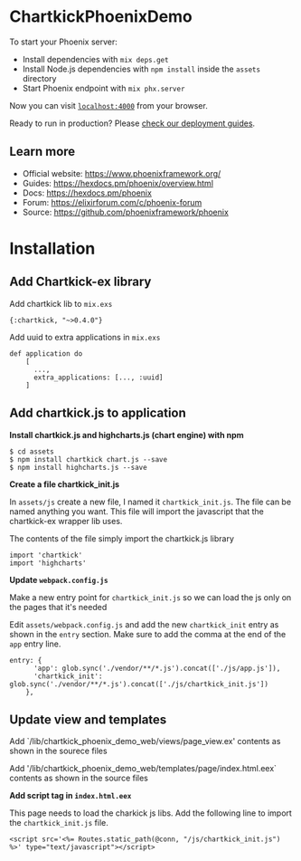 # ChartkickPhoenixDemo

To start your Phoenix server:

  * Install dependencies with `mix deps.get`
  * Install Node.js dependencies with `npm install` inside the `assets` directory
  * Start Phoenix endpoint with `mix phx.server`

Now you can visit [`localhost:4000`](http://localhost:4000) from your browser.

Ready to run in production? Please [check our deployment guides](https://hexdocs.pm/phoenix/deployment.html).

## Learn more

  * Official website: https://www.phoenixframework.org/
  * Guides: https://hexdocs.pm/phoenix/overview.html
  * Docs: https://hexdocs.pm/phoenix
  * Forum: https://elixirforum.com/c/phoenix-forum
  * Source: https://github.com/phoenixframework/phoenix

# Installation
## Add Chartkick-ex library

Add chartkick lib to `mix.exs`
```
{:chartkick, "~>0.4.0"}
```

Add uuid to extra applications in `mix.exs`
```
def application do
    [
      ...,
      extra_applications: [..., :uuid]
    ]
```

## Add chartkick.js to application

 **Install chartkick.js and highcharts.js (chart engine) with npm**

 ```
 $ cd assets
 $ npm install chartkick chart.js --save
 $ npm install highcharts.js --save
 ```

 **Create a file chartkick_init.js**

 In `assets/js` create a new file, I named it `chartkick_init.js`. The file can be named anything you want. This file will import the javascript that the chartkick-ex wrapper lib uses.

 The contents of the file simply import the chartkick.js library
 ```
 import 'chartkick'
 import 'highcharts'
 ```
**Update `webpack.config.js`**

Make a new entry point for `chartkick_init.js` so we can load the js only on the pages that it's needed

Edit `assets/webpack.config.js` and add the new `chartkick_init` entry as shown in the `entry` section. Make sure to add the comma at the end of the `app` entry line.
```
entry: {
      'app': glob.sync('./vendor/**/*.js').concat(['./js/app.js']),
      'chartkick_init': glob.sync('./vendor/**/*.js').concat(['./js/chartkick_init.js'])
    },
```

## Update view and templates
    
Add `/lib/chartkick_phoenix_demo_web/views/page_view.ex' contents as shown in the sourece files

Add '/lib/chartkick_phoenix_demo_web/templates/page/index.html.eex` contents as shown in the source files

**Add script tag in `index.html.eex`**

This page needs to load the charkick js libs. Add the following line to import the `chartkick_init.js` file.
```
<script src='<%= Routes.static_path(@conn, "/js/chartkick_init.js") %>' type="text/javascript"></script>
```




